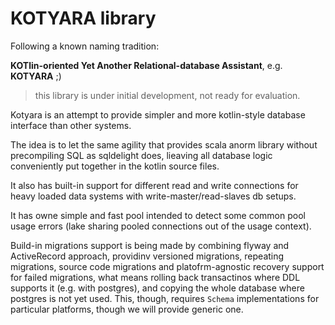 # KOTYARA library

Following a known naming tradition:

__KOTlin-oriented Yet Another Relational-database Assistant__, e.g. __KOTYARA__ ;)

> this library is under initial development, not ready for evaluation.

Kotyara is an attempt to provide simpler and more kotlin-style database interface than other systems.

The idea is to let the same agility that provides scala anorm library without precompiling SQL as sqldelight does, lieaving all database logic conveniently put together in the kotlin source files.

It also has built-in support for different read and write connections for heavy loaded data systems with write-master/read-slaves db setups.

It has owne simple and fast pool intended to detect some common pool usage errors (lake sharing pooled connections out of the usage context).

Build-in migrations support is being made by combining flyway and ActiveRecord approach, providinv versioned migrations, repeating migrations, source code migrations and platofrm-agnostic recovery support for failed migrations, what means rolling back transactinos where DDL supports it (e.g. with postgres), and copying the whole database where postgres is not yet used. This, though, requires `Schema` implementations for particular platforms, though we will provide generic one.


